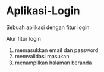 # Aplikasi-Login
Sebuah aplikasi dengan fitur login

Alur fitur login
1. memasukkan email dan password
2. memvalidasi masukan
3. menampilkan halaman beranda
